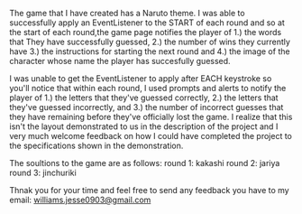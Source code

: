 The game that I have created has a Naruto theme. I was able to successfully apply an EventListener to the START of each round and so at the start of each round,the game page notifies the player of 1.) the words that They have successfully guessed, 2.) the number of wins they currently have 3.) the instructions for starting the next round and 4.) the image of the character whose name the player has succesfully guessed.

I was unable to get the EventListener to apply after EACH keystroke so you'll notice that within each round, I used prompts and alerts to notify the player of 1.) the letters that they've guessed correctly, 2.) the letters that they've guessed incorrectly, and 3.) the number of incorrect guesses that they have remaining before they've officially lost the game. I realize that this isn't the layout demonstrated to us in the description of the project and I very much welcome feedback on how I could have completed the project to the specifications shown in the demonstration. 

The soultions to the game are as follows:
round 1: kakashi
round 2: jariya
round 3: jinchuriki


Thnak you for your time and feel free to send any feedback you have to my email: williams.jesse0903@gmail.com
